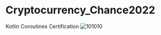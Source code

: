 # Cryptocurrency_Chance2022
<bold>Kotlin Coroutines Certification</bold>
![101010](https://user-images.githubusercontent.com/63581864/185418214-96294d18-0d21-41e3-b955-1858aa06f42e.jpg)
